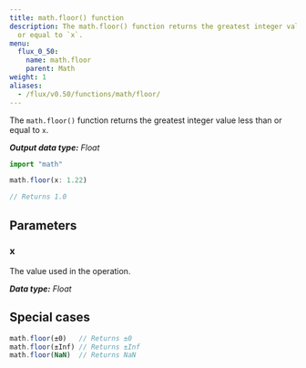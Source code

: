 ```yaml
---
title: math.floor() function
description: The math.floor() function returns the greatest integer value less than
  or equal to `x`.
menu:
  flux_0_50:
    name: math.floor
    parent: Math
weight: 1
aliases:
  - /flux/v0.50/functions/math/floor/
---
```


The `math.floor()` function returns the greatest integer value less than or equal to `x`.

_**Output data type:** Float_

```js
import "math"

math.floor(x: 1.22)

// Returns 1.0
```

## Parameters

### x
The value used in the operation.

_**Data type:** Float_

## Special cases
```js
math.floor(±0)   // Returns ±0
math.floor(±Inf) // Returns ±Inf
math.floor(NaN)  // Returns NaN
```
